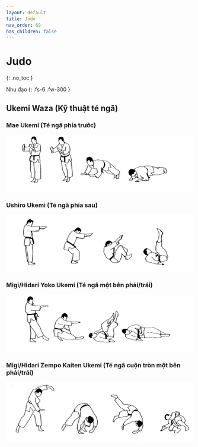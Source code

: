 ```yaml
---
layout: default
title: Judo
nav_order: 69
has_children: false
---
```


# Judo
{: .no_toc }

Nhu đạo
{: .fs-6 .fw-300 }

## Ukemi Waza (Kỹ thuật té ngã)

### Mae Ukemi (Té ngã phía trước)

![alt text](/docs/Judo/img/judo-ukemi-waza-mae-ukemi.png)

### Ushiro Ukemi (Té ngã phía sau)

![alt text](/docs/Judo/img/judo-ukemi-waza-ushiro-ukemi.png)

### Migi/Hidari Yoko Ukemi (Té ngã một bên phải/trái)

![alt text](/docs/Judo/img/judo-ukemi-waza-yoko-ukemi.png)

### Migi/Hidari Zempo Kaiten Ukemi (Té ngã cuộn tròn một bên phải/trái)

![alt text](/docs/Judo/img/judo-ukemi-waza-zempo-kaiten-ukemi.png)


